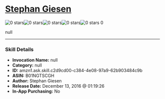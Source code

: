 # [Stephan Giesen](http://alexa.amazon.com/#skills/amzn1.ask.skill.c2d9cd00-c384-4e08-97a9-62b903484c9b)
![0 stars](../../images/ic_star_border_black_18dp_1x.png)![0 stars](../../images/ic_star_border_black_18dp_1x.png)![0 stars](../../images/ic_star_border_black_18dp_1x.png)![0 stars](../../images/ic_star_border_black_18dp_1x.png)![0 stars](../../images/ic_star_border_black_18dp_1x.png) 0

null

***

### Skill Details

* **Invocation Name:** null
* **Category:** null
* **ID:** amzn1.ask.skill.c2d9cd00-c384-4e08-97a9-62b903484c9b
* **ASIN:** B01NGTSCGH
* **Author:** Stephan Giesen
* **Release Date:** December 13, 2016 @ 01:19:26
* **In-App Purchasing:** No
